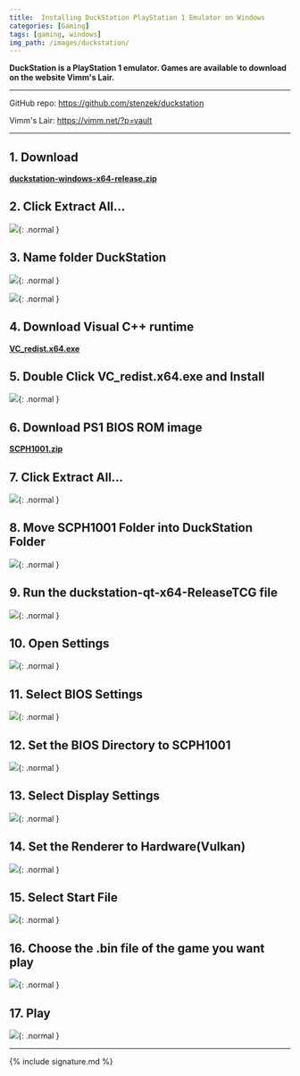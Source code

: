 ```yaml
---
title:  Installing DuckStation PlayStation 1 Emulator on Windows
categories: [Gaming]
tags: [gaming, windows]
img_path: /images/duckstation/
---
```


**DuckStation is a PlayStation 1 emulator.  Games are available to download on the website Vimm's Lair.**

---

GitHub repo:
<a href="https://github.com/stenzek/duckstation" target="_blank">https://github.com/stenzek/duckstation</a>

Vimm's Lair:
<a href="https://vimm.net/?p=vault" target="_blank">https://vimm.net/?p=vault</a>

---

## 1. Download

<a href="https://github.com/mathbike/mathbike.github.io/raw/main/images/duckstation/duckstation-windows-x64-release.zip" target="_self">**duckstation-windows-x64-release.zip**</a>

## 2. Click Extract All...

<img src="2022-10-06_03-06.png">{: .normal }

## 3. Name folder DuckStation

<img src="2022-10-06_16-15.png">{: .normal }

<img src="2022-10-06_03-10.png">{: .normal }

## 4. Download Visual C++ runtime

<a href="https://github.com/mathbike/mathbike.github.io/raw/main/images/duckstation/VC_redist.x64.exe" target="_self">**VC_redist.x64.exe**</a>

## 5. Double Click VC_redist.x64.exe and Install

<img src="2022-10-06_03-15.png">{: .normal }

## 6. Download PS1 BIOS ROM image

<a href="https://github.com/mathbike/mathbike.github.io/raw/main/images/duckstation/SCPH1001.zip" target="_self">**SCPH1001.zip**</a>

## 7. Click Extract All...

<img src="2022-10-06_03-20.png">{: .normal }

## 8. Move SCPH1001 Folder into DuckStation Folder

<img src="2022-10-06_03-23.png">{: .normal }

## 9. Run the duckstation-qt-x64-ReleaseTCG file

<img src="2022-10-06_03-24.png">{: .normal }

## 10. Open Settings

<img src="2022-10-06_03-26.png">{: .normal }

## 11. Select BIOS Settings 

<img src="2022-10-06_03-27.png">{: .normal }

## 12. Set the BIOS Directory to SCPH1001

<img src="2022-10-06_03-29.png">{: .normal }

## 13. Select Display Settings

<img src="2022-10-06_03-32.png">{: .normal }

## 14. Set the Renderer to Hardware(Vulkan)

<img src="2022-10-06_03-33.png">{: .normal }

## 15. Select Start File

<img src="2022-10-06_16-25.png">{: .normal }

## 16. Choose the .bin file of the game you want play

<img src="2022-10-06_16-24.png">{: .normal }

## 17. Play

<img src="2022-10-06_16-28.png">{: .normal }

---

{% include signature.md %}